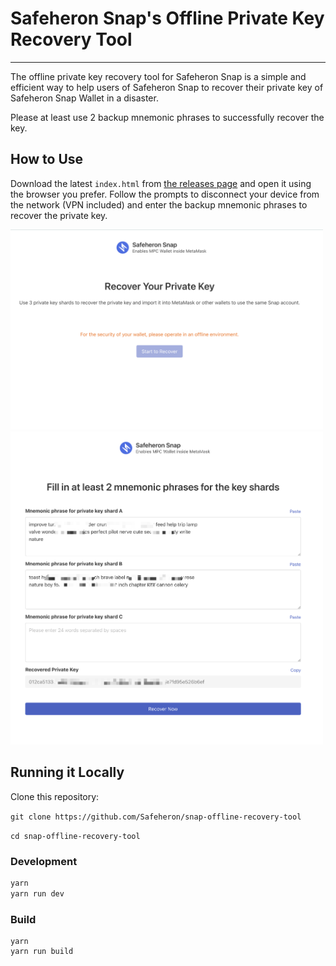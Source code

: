 # Safeheron Snap's Offline Private Key Recovery Tool

---

The offline private key recovery tool for Safeheron Snap is a simple and efficient way to 
help users of Safeheron Snap to recover their private key of Safeheron Snap Wallet in a disaster.

Please at least use 2 backup mnemonic phrases to successfully recover the key.

## How to Use

 Download the latest `index.html` from [the releases page](https://github.com/Safeheron/snap-offline-recovery-tool/releases) and open it using the browser you prefer. 
 Follow the prompts to disconnect your device from the network (VPN included) and enter the backup mnemonic phrases 
 to recover the private key.

<img src="./recover-landing.png" width="500px">

<img src="./recover-step.png" width="500px">

## Running it Locally

Clone this repository:

`git clone https://github.com/Safeheron/snap-offline-recovery-tool`

`cd snap-offline-recovery-tool`

### Development

```bash
yarn 
yarn run dev
```

### Build
```
yarn
yarn run build
```
